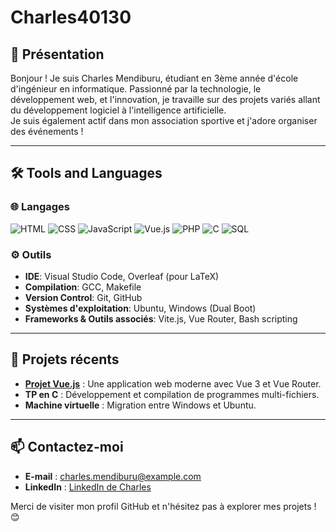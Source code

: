 # Charles40130

## 👋 Présentation

Bonjour ! Je suis Charles Mendiburu, étudiant en 3ème année d'école d'ingénieur en informatique. Passionné par la technologie, le développement web, et l'innovation, je travaille sur des projets variés allant du développement logiciel à l'intelligence artificielle.  
Je suis également actif dans mon association sportive et j'adore organiser des événements !

---

## 🛠️ Tools and Languages

### 🌐 Langages

![HTML](https://img.shields.io/badge/-HTML5-E34F26?logo=html5&logoColor=white&style=for-the-badge)
![CSS](https://img.shields.io/badge/-CSS3-1572B6?logo=css3&logoColor=white&style=for-the-badge)
![JavaScript](https://img.shields.io/badge/-JavaScript-F7DF1E?logo=javascript&logoColor=black&style=for-the-badge)
![Vue.js](https://img.shields.io/badge/-Vue.js-4FC08D?logo=vue.js&logoColor=white&style=for-the-badge)
![PHP](https://img.shields.io/badge/-PHP-777BB4?logo=php&logoColor=white&style=for-the-badge)
![C](https://img.shields.io/badge/-C-A8B9CC?logo=c&logoColor=black&style=for-the-badge)
![SQL](https://img.shields.io/badge/-SQL-4479A1?logo=database&logoColor=white&style=for-the-badge)

### ⚙️ Outils

- **IDE**: Visual Studio Code, Overleaf (pour LaTeX)
- **Compilation**: GCC, Makefile
- **Version Control**: Git, GitHub
- **Systèmes d'exploitation**: Ubuntu, Windows (Dual Boot)
- **Frameworks & Outils associés**: Vite.js, Vue Router, Bash scripting

---

## 🚀 Projets récents
- **[Projet Vue.js](https://github.com/ton-repo)** : Une application web moderne avec Vue 3 et Vue Router.
- **TP en C** : Développement et compilation de programmes multi-fichiers.
- **Machine virtuelle** : Migration entre Windows et Ubuntu.

---

## 📫 Contactez-moi
- **E-mail** : charles.mendiburu@example.com  
- **LinkedIn** : [LinkedIn de Charles](https://www.linkedin.com/in/charles-mendiburu/)  

Merci de visiter mon profil GitHub et n'hésitez pas à explorer mes projets ! 😊

